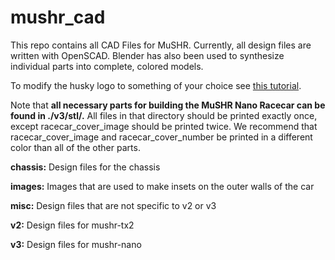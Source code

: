 # mushr_cad
This repo contains all CAD Files for MuSHR. Currently, all design files are written with OpenSCAD. Blender has also been used to synthesize individual parts into complete, colored models.

To modify the husky logo to something of your choice see [this tutorial](https://mushr.io/hardware/logo_modification/).

Note that **all necessary parts for building the MuSHR Nano Racecar can be found in ./v3/stl/.** All files in that directory should be printed exactly once, except racecar_cover_image should be printed twice. We recommend that racecar_cover_image and racecar_cover_number be printed in a different color than all of the other parts.

**chassis:** Design files for the chassis

**images:** Images that are used to make insets on the outer walls of the car

**misc:** Design files that are not specific to v2 or v3

**v2:** Design files for mushr-tx2

**v3:** Design files for mushr-nano
